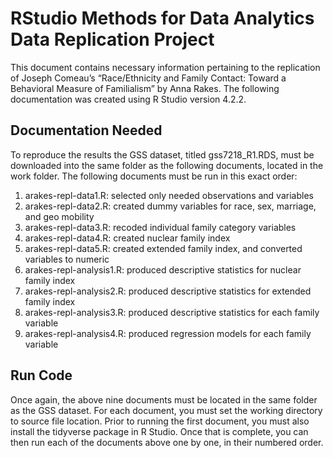 # RStudio Methods for Data Analytics Data Replication Project

This document contains necessary information pertaining to the replication of Joseph
Comeau’s “Race/Ethnicity and Family Contact: Toward a Behavioral Measure of Familialism”
by Anna Rakes. The following documentation was created using R Studio version 4.2.2.
## Documentation Needed
To reproduce the results the GSS dataset, titled gss7218_R1.RDS, must be downloaded into the
same folder as the following documents, located in the work folder. The following
documents must be run in this exact order:
1. arakes-repl-data1.R: selected only needed observations and variables
2. arakes-repl-data2.R: created dummy variables for race, sex, marriage, and geo mobility
3. arakes-repl-data3.R: recoded individual family category variables
4. arakes-repl-data4.R: created nuclear family index
5. arakes-repl-data5.R: created extended family index, and converted variables to numeric
6. arakes-repl-analysis1.R: produced descriptive statistics for nuclear family index
7. arakes-repl-analysis2.R: produced descriptive statistics for extended family index
8. arakes-repl-analysis3.R: produced descriptive statistics for each family variable
9. arakes-repl-analysis4.R: produced regression models for each family variable
## Run Code
Once again, the above nine documents must be located in the same folder as the GSS dataset. For
each document, you must set the working directory to source file location. Prior to running the
first document, you must also install the tidyverse package in R Studio. Once that is complete,
you can then run each of the documents above one by one, in their numbered order. 
